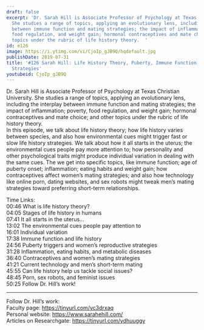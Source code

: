 ```yaml
---
draft: false
excerpt: 'Dr. Sarah Hill is Associate Professor of Psychology at Texas Christian University.
  She studies a range of topics, applying an evolutionary lens, including the interplay
  between immune function and mating strategies; the impact of inflammation; poverty,
  food regulation, and weight gain; hormonal contraceptives and mate choice; and other
  topics under the rubric of life history theory.  '
id: e126
image: https://i.ytimg.com/vi/CjoIp_gJB9Q/hqdefault.jpg
publishDate: 2019-07-31
title: '#126 Sarah Hill: Life History Theory, Puberty, Immune Function, and Mating
  Strategies'
youtubeid: CjoIp_gJB9Q
---
```

Dr. Sarah Hill is Associate Professor of Psychology at Texas Christian University. She studies a range of topics, applying an evolutionary lens, including the interplay between immune function and mating strategies; the impact of inflammation; poverty, food regulation, and weight gain; hormonal contraceptives and mate choice; and other topics under the rubric of life history theory.  
In this episode, we talk about life history theory; how life history varies between species, and also how environmental cues might trigger fast or slow life history strategies. We talk about how it all starts in the uterus; the environmental cues people pay more attention to; how personality and other psychological traits might produce individual variation in dealing with the same cues. The we get into specific topics, like immune function; age of puberty onset; inflammation; eating habits and weight gain; how contraceptives affect women’s mating strategies; and also how technology like online porn, dating websites, and sex robots might tweak men’s mating strategies toward preferring short-term relationships.

Time Links:  
00:46  What is life history theory?  
04:05  Stages of life history in humans                             
07:41  It all starts in the uterus…              
13:02  The environmental cues people pay attention to        
16:01  Individual variation        
17:38  Immune function and life history           
24:56  Puberty triggers and women’s reproductive strategies      
31:28  Inflammation, eating habits, and metabolic diseases      
36:40  Contraceptives and women’s mating strategies    
41:21  Current technology and men’s short-term mating    
45:55  Can life history help us tackle social issues?    
48:45  Porn, sex robots, and feminist issues    
50:25  Follow Dr. Hill’s work!

---

Follow Dr. Hill’s work:  
Faculty page: https://tinyurl.com/yc3drxaq  
Personal website: https://www.sarahehill.com/  
Articles on Researchgate: https://tinyurl.com/ydhuuggy
